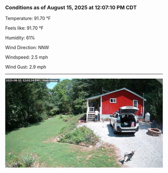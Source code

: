 ### Conditions as of August 15, 2025 at 12:07:10 PM CDT 

Temperature: 91.70 &deg;F

Feels like: 91.70 &deg;F

Humidity: 61%

Wind Direction: NNW

Windspeed: 2.5 mph

Wind Gust: 2.9 mph

---

<img src="./images/latest.jpeg"/>

